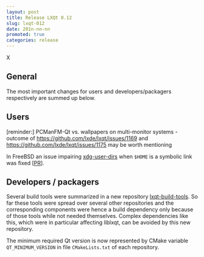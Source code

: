 ```yaml
---
layout: post
title: Release LXQt 0.12
slug: lxqt-012
date: 201n-nn-nn
promoted: true
categories: release
---
```


X


## General



The most important changes for users and developers/packagers respectively are summed up below.   

## Users

[reminder:] PCManFM-Qt vs. wallpapers on multi-monitor systems - outcome of https://github.com/lxde/lxqt/issues/1169 and https://github.com/lxde/lxqt/issues/1175 may be worth mentioning

In FreeBSD an issue impairing [xdg-user-dirs](https://www.freedesktop.org/wiki/Software/xdg-user-dirs/) when `$HOME` is a symbolic link was fixed [[PR](https://github.com/lxde/libqtxdg/pull/109)].   

## Developers / packagers

Several build tools were summarized in a new repository [lxqt-build-tools](https://github.com/lxde/lxqt-build-tools). So far these tools were spread over several other repositories and the corresponding components were hence a build dependency only because of those tools while not needed themselves. Complex dependencies like this, which were in particular affecting liblxqt, can be avoided by this new repository.   

The minimum required Qt version is now represented by CMake variable `QT_MINIMUM_VERSION` in file `CMakeLists.txt` of each repository.   
